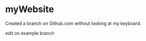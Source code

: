 # myWebsite

Created a branch on Github.com without looking at my keyboard.

edit on example branch
